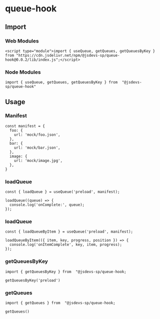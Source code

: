 # queue-hook

## Import

### Web Modules

```<script type="module">import { useQueue, getQueues, getQueuesByKey } from "https://cdn.jsdelivr.net/npm/@jsdevs-sp/queue-hook@0.0.2/lib/index.js";</script>```

### Node Modules

```import { useQueue, getQueues, getQueuesByKey } from  "@jsdevs-sp/queue-hook"```

## Usage

### Manifest

```
const manifest = {
  foo: {
    url: 'mock/foo.json',
  },
  bar: {
    url: 'mock/bar.json',
  },
  image: {
    url: 'mock/image.jpg',
  },
}

```

### loadQueue

```
const { loadQueue } = useQueue('preload', manifest);

loadQueue((queue) => {
  console.log('onComplete:', queue);
});

```

### loadQueue

```
const { loadQueueByItem } = useQueue('preload', manifest);

loadQueueByItem(({ item, key, progress, position }) => {
  console.log('onItemComplete', key, item, progress);
});
```

### getQueuesByKey

```
import { getQueuesByKey } from  "@jsdevs-sp/queue-hook;

getQueuesByKey('preload')
```

### getQueues

```
import { getQueues } from  "@jsdevs-sp/queue-hook;

getQueues()
```
